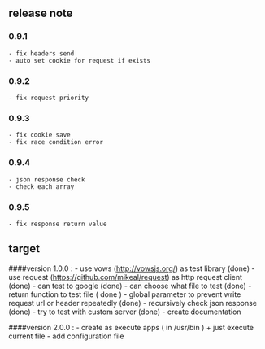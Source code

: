 ## release note

### 0.9.1
    - fix headers send
    - auto set cookie for request if exists
### 0.9.2
    - fix request priority
### 0.9.3
    - fix cookie save
    - fix race condition error
### 0.9.4
    - json response check
    - check each array
### 0.9.5
    - fix response return value

## target

####version 1.0.0 :
	- use vows (http://vowsjs.org/) as test library (done)
	- use request (https://github.com/mikeal/request) as http request client (done)
	- can test to google (done)
	- can choose what file to test (done)
	- return function to test file ( done )
    - global parameter to prevent write request url or header repeatedly (done)
    - recursively check json response (done)
	- try to test with custom server (done)
	- create documentation

####version 2.0.0 :
    - create as execute apps ( in /usr/bin )
        + just execute current file
    - add configuration file